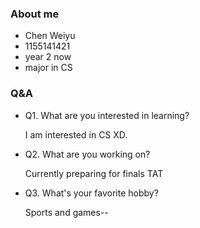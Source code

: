 ### About me
* Chen Weiyu
* 1155141421
* year 2 now
* major in CS


### Q&A
* Q1. What are you interested in learning?

  I am interested in CS XD.
  
* Q2. What are you working on? 

  Currently preparing for finals TAT
  
* Q3. What's your favorite hobby?

  Sports and games--
